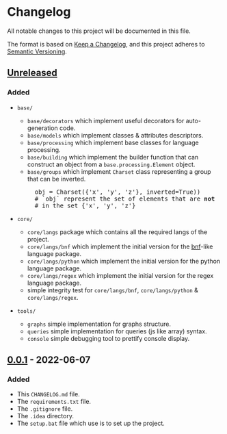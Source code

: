 # Changelog

All notable changes to this project will be documented in this file.

The format is based on [Keep a Changelog](https://keepachangelog.com/en/1.0.0/),
and this project adheres to [Semantic Versioning](https://semver.org/spec/v2.0.0.html).

## [Unreleased](https://github.com/GabrielAmare/Language/compare/v0.0.1...HEAD)

### Added

- `base/`
    - `base/decorators` which implement useful decorators for auto-generation code.
    - `base/models` which implement classes & attributes descriptors.
    - `base/processing` which implement base classes for language processing.
    - `base/building` which implement the builder function that can construct an object from a `base.processing.Element`
      object.
    - `base/groups` which implement `Charset` class representing a group that can be inverted.
      <br>
      <pre>
        obj = Charset({'x', 'y', 'z'}, inverted=True))
        # `obj` represent the set of elements that are <strong>not</strong>
        # in the set {'x', 'y', 'z'}
      </pre>

- `core/`
    - `core/langs` package which contains all the required langs of the project.
    - `core/langs/bnf` which implement the initial version for
      the [bnf](https://en.wikipedia.org/wiki/Backus%E2%80%93Naur_form)-like language package.
    - `core/langs/python` which implement the initial version for the python language package.
    - `core/langs/regex` which implement the initial version for the regex language package.
    - simple integrity test for `core/langs/bnf`, `core/langs/python` & `core/langs/regex`.

- `tools/`
    - `graphs` simple implementation for graphs structure.
    - `queries` simple implementation for queries (js like array) syntax.
    - `console` simple debugging tool to prettify console display.

## [0.0.1](https://github.com/GabrielAmare/Language/releases/tag/v0.0.1) - 2022-06-07

### Added

- This `CHANGELOG.md` file.
- The `requirements.txt` file.
- The `.gitignore` file.
- The `.idea` directory.
- The `setup.bat` file which use is to set up the project.

